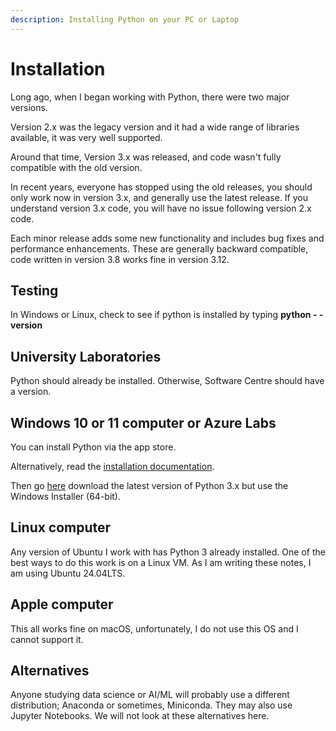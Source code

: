 ```yaml
---
description: Installing Python on your PC or Laptop
---
```


# Installation

Long ago, when I began working with Python, there were two major versions.&#x20;

Version 2.x was the legacy version and it had a wide range of libraries available, it was very well supported.&#x20;

Around that time, Version 3.x was released, and code wasn't fully compatible with the old version.&#x20;

In recent years, everyone has stopped using the old releases, you should only work now in version 3.x, and generally use the latest release. If you understand version 3.x code, you will have no issue following version 2.x code.

Each minor release adds some new functionality and includes bug fixes and performance enhancements. These are generally backward compatible, code written in version 3.8 works fine in version 3.12.

## Testing

In Windows or Linux, check to see if python is installed by typing **python - -version**

## University Laboratories&#x20;

Python should already be installed. Otherwise, Software Centre should have a version.&#x20;

## Windows 10 or 11 computer or Azure Labs

You can install Python via the app store.&#x20;

Alternatively, read the [installation documentation](https://www.python.org/about/gettingstarted/).

Then go [here](https://www.python.org/downloads/) download the latest version of Python 3.x but use the Windows Installer (64-bit).&#x20;

## Linux computer&#x20;

Any version of Ubuntu I work with has Python 3 already installed. One of the best ways to do this work is on a Linux VM. As I am writing these notes, I am using Ubuntu 24.04LTS.&#x20;

## Apple computer&#x20;

This all works fine on macOS, unfortunately, I do not use this OS and I cannot support it.

## Alternatives

Anyone studying data science or AI/ML will probably use a different distribution; Anaconda or sometimes, Miniconda. They may also use Jupyter Notebooks. We will not look at these alternatives here.
